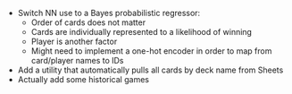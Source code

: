 - Switch NN use to a Bayes probabilistic regressor:
  * Order of cards does not matter
  * Cards are individually represented to a likelihood of winning
  * Player is another factor
  * Might need to implement a one-hot encoder in order to map from card/player names to IDs
- Add a utility that automatically pulls all cards by deck name from Sheets
- Actually add some historical games